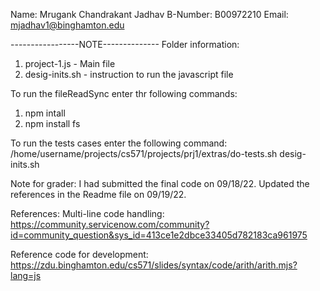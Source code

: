 Name:		Mrugank Chandrakant Jadhav
B-Number:	B00972210
Email:		mjadhav1@binghamton.edu

-----------------NOTE--------------
Folder information:
1.  project-1.js - Main file
2.  desig-inits.sh - instruction to run the javascript file

To run the fileReadSync enter thr following commands:
1. npm intall
2. npm install fs

To run the tests cases enter the following command:
/home/username/projects/cs571/projects/prj1/extras/do-tests.sh desig-inits.sh

Note for grader:
I had submitted the final code on 09/18/22. Updated the references in the Readme file on 09/19/22.

References:
Multi-line code handling:
https://community.servicenow.com/community?id=community_question&sys_id=413ce1e2dbce33405d782183ca961975

Reference code for development:
https://zdu.binghamton.edu/cs571/slides/syntax/code/arith/arith.mjs?lang=js